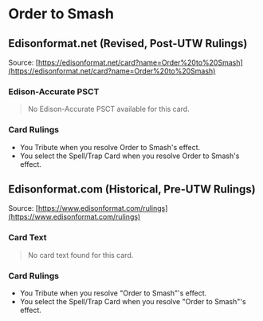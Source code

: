 # Order to Smash

## Edisonformat.net (Revised, Post-UTW Rulings)

Source: [https://edisonformat.net/card?name=Order%20to%20Smash](https://edisonformat.net/card?name=Order%20to%20Smash)

### Edison-Accurate PSCT

> No Edison-Accurate PSCT available for this card.

### Card Rulings

*   You Tribute when you resolve Order to Smash's effect.
*   You select the Spell/Trap Card when you resolve Order to Smash's effect.


## Edisonformat.com (Historical, Pre-UTW Rulings)

Source: [https://www.edisonformat.com/rulings](https://www.edisonformat.com/rulings)

### Card Text

> No card text found for this card.

### Card Rulings

*   You Tribute when you resolve "Order to Smash"'s effect.
*   You select the Spell/Trap Card when you resolve "Order to Smash"'s effect.


